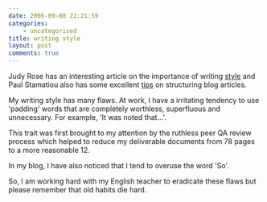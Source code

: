 ```yaml
---
date: 2006-09-08 22:21:59
categories:
    - uncategorised
title: writing style
layout: post
comments: true
---
```

Judy Rose has an interesting article on the importance of writing
[style](http://writingenglish.wordpress.com/2006/08/21/good-writing-it-makes-a-difference/)
and Paul Stamatiou also has some excellent
[tips](http://paulstamatiou.com/2006/08/26/5-steps-to-a-successful-blog-post/)
on structuring blog articles.

My writing style has many flaws. At work, I have a irritating tendency
to use 'padding' words that are completely worthless, superfluous and
unnecessary. For example, 'It was noted that...'.

This trait was first brought to my attention by the ruthless peer QA
review process which helped to reduce my deliverable documents from 78
pages to a more reasonable 12.

In my blog, I have also noticed that I tend to overuse the word 'So'.

So, I am working hard with my English teacher to eradicate these flaws
but please remember that old habits die hard.
